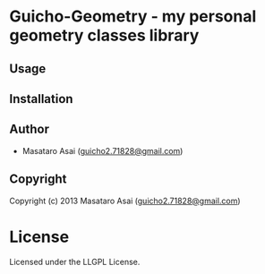 # Guicho-Geometry - my personal geometry classes library

## Usage

## Installation

## Author

* Masataro Asai (guicho2.71828@gmail.com)

## Copyright

Copyright (c) 2013 Masataro Asai (guicho2.71828@gmail.com)

# License

Licensed under the LLGPL License.

